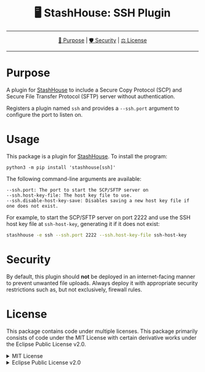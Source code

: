 <!--suppress HtmlDeprecatedAttribute-->
<div align="center">
   <h1>🖥️ StashHouse: SSH Plugin</h1>
</div>

<hr />

<div align="center">

[💼 Purpose](#purpose) | [🛡️ Security](#security) | [⚖️ License](#license)

</div>

<hr />

# Purpose

A plugin for [StashHouse](https://pypi.org/project/stashhouse/) to include a Secure Copy Protocol (SCP) and Secure File 
Transfer Protocol (SFTP) server without authentication.

Registers a plugin named `ssh` and provides a `--ssh.port` argument to configure the port to listen on.

# Usage

This package is a plugin for [StashHouse](https://pypi.org/project/stashhouse/). To install the program:

```shell
python3 -m pip install 'stashhouse[ssh]'
```

The following command-line arguments are available:
```
--ssh.port: The port to start the SCP/SFTP server on
--ssh.host-key-file: The host key file to use.
--ssh.disable-host-key-save: Disables saving a new host key file if one does not exist.
```

For example, to start the SCP/SFTP server on port 2222 and use the SSH host key file at `ssh-host-key`, generating it 
if it does not exist:
```bash
stashhouse -e ssh --ssh.port 2222 --ssh.host-key-file ssh-host-key
```

# Security

By default, this plugin should **not** be deployed in an internet-facing manner to prevent unwanted file uploads. Always 
deploy it with appropriate security restrictions such as, but not exclusively, firewall rules.

# License

This package contains code under multiple licenses. This package primarily consists of code under the MIT License with
certain derivative works under the Eclipse Public License v2.0.

<details>
<summary>MIT License</summary>

```
Copyright (c) 2025 Jayson Fong

Permission is hereby granted, free of charge, to any person obtaining a copy
of this software and associated documentation files (the "Software"), to deal
in the Software without restriction, including without limitation the rights
to use, copy, modify, merge, publish, distribute, sublicense, and/or sell
copies of the Software, and to permit persons to whom the Software is
furnished to do so, subject to the following conditions:

The above copyright notice and this permission notice shall be included in all
copies or substantial portions of the Software.

THE SOFTWARE IS PROVIDED "AS IS", WITHOUT WARRANTY OF ANY KIND, EXPRESS OR
IMPLIED, INCLUDING BUT NOT LIMITED TO THE WARRANTIES OF MERCHANTABILITY,
FITNESS FOR A PARTICULAR PURPOSE AND NONINFRINGEMENT. IN NO EVENT SHALL THE
AUTHORS OR COPYRIGHT HOLDERS BE LIABLE FOR ANY CLAIM, DAMAGES OR OTHER
LIABILITY, WHETHER IN AN ACTION OF CONTRACT, TORT OR OTHERWISE, ARISING FROM,
OUT OF OR IN CONNECTION WITH THE SOFTWARE OR THE USE OR OTHER DEALINGS IN THE
SOFTWARE.
```

</details>

<details>
<summary>Eclipse Public License v2.0</summary>

```
Copyright (c) 2013-2024 by Ron Frederick <ronf@timeheart.net> and others.

This program and the accompanying materials are made available under the terms of the Eclipse Public License v2.0 which 
accompanies this distribution and is available at:

http://www.eclipse.org/legal/epl-2.0/
This program may also be made available under the following secondary licenses when the conditions for such availability 
set forth in the Eclipse Public License v2.0 are satisfied:

GNU General Public License, Version 2.0, or any later versions of that license
SPDX-License-Identifier: EPL-2.0 OR GPL-2.0-or-later
```

</details>
